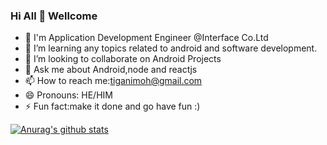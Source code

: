 ### Hi All 👋 Wellcome
- 🔭 I'm Application Development Engineer @Interface Co.Ltd
- 🌱 I’m learning any topics related to android and software development.
- 👯 I’m looking to collaborate on Android Projects
- 💬 Ask me about Android,node and reactjs
- 📫 How to reach me:tiganimoh@gmail.com
- 😄 Pronouns: HE/HIM
- ⚡ Fun fact:make it done and go have fun :)

[![Anurag's github stats](https://github-readme-stats.vercel.app/api?username=ELTEGANI&count_private=true&show_icons=true&card_width=400)](https://github.com/anuraghazra/github-readme-stats)

